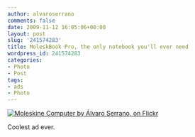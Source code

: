 ```yaml
---
author: alvaroserrano
comments: false
date: 2009-11-12 16:05:06+00:00
layout: post
slug: '241574283'
title: MoleskBook Pro, the only notebook you'll ever need
wordpress_id: 241574283
categories:
- Photo
- Post
tags:
- ads
- Photo
---
```


[![Moleskine Computer by Álvaro Serrano, on Flickr](/assets/images/flickr/14890443889_6e8ea25534_o.jpg)](https://www.flickr.com/photos/analogsenses/14890443889)


Coolest ad ever.
